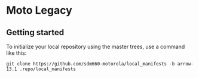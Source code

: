Moto Legacy
===========

Getting started
---------------

To initialize your local repository using the master trees, use a command like this:
```
git clone https://github.com/sdm660-motorola/local_manifests -b arrow-13.1 .repo/local_manifests
```
